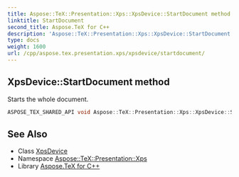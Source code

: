 ```yaml
---
title: Aspose::TeX::Presentation::Xps::XpsDevice::StartDocument method
linktitle: StartDocument
second_title: Aspose.TeX for C++
description: 'Aspose::TeX::Presentation::Xps::XpsDevice::StartDocument method. Starts the whole document in C++.'
type: docs
weight: 1600
url: /cpp/aspose.tex.presentation.xps/xpsdevice/startdocument/
---
```

## XpsDevice::StartDocument method


Starts the whole document.

```cpp
ASPOSE_TEX_SHARED_API void Aspose::TeX::Presentation::Xps::XpsDevice::StartDocument() override
```




## See Also

* Class [XpsDevice](../)
* Namespace [Aspose::TeX::Presentation::Xps](../../)
* Library [Aspose.TeX for C++](../../../)

